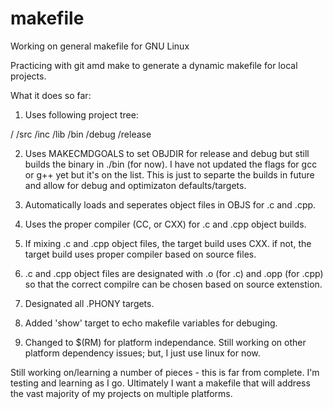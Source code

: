 makefile
========

Working on general makefile for GNU Linux

Practicing with git amd make to generate a dynamic makefile for local projects.

What it does so far:

1. Uses following project tree:

/<project>
  /src
  /inc
  /lib
  /bin
    /debug
    /release

2. Uses MAKECMDGOALS to set OBJDIR for release and debug but still builds the
binary in ./bin (for now).  I have not updated the flags for gcc or g++ yet
but it's on the list.  This is just to separte the builds in future and allow
for debug and optimizaton defaults/targets.

3. Automatically loads and seperates object files in OBJS for .c and .cpp.

4. Uses the proper compiler (CC, or CXX) for .c and .cpp object builds.

5. If mixing .c and .cpp object files, the target build uses CXX.  if not,
the target build uses proper compiler based on source files.

6. .c and .cpp object files are designated with .o (for .c) and .opp (for .cpp)
so that the correct compilre can be chosen based on source extenstion.

7. Designated all .PHONY targets.

8. Added 'show' target to echo makefile variables for debuging.

9. Changed to $(RM) for platform independance.  Still working on other platform
dependency issues; but, I just use linux for now.


Still working on/learning a number of pieces - this is far from complete.  I'm
testing and learning as I go.  Ultimately I want a makefile that will address
the vast majority of my projects on multiple platforms.
